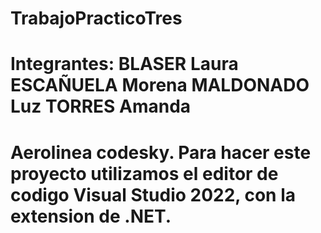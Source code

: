 # TrabajoPracticoTres
# Integrantes: BLASER Laura ESCAÑUELA Morena MALDONADO Luz TORRES Amanda

# Aerolinea codesky. Para hacer este proyecto utilizamos el editor de codigo Visual Studio 2022, con la extension de .NET. 
